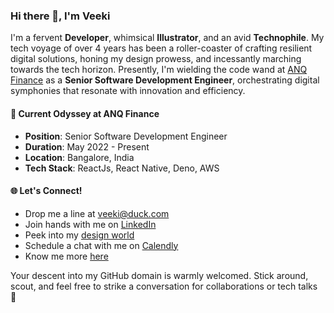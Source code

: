 ### Hi there 👋, I'm Veeki

I'm a fervent **Developer**, whimsical **Illustrator**, and an avid **Technophile**. My tech voyage of over 4 years has been a roller-coaster of crafting resilient digital solutions, honing my design prowess, and incessantly marching towards the tech horizon. Presently, I'm wielding the code wand at [ANQ Finance](https://anq.finance) as a **Senior Software Development Engineer**, orchestrating digital symphonies that resonate with innovation and efficiency.

#### 🚀 Current Odyssey at ANQ Finance
- **Position**: Senior Software Development Engineer
- **Duration**: May 2022 - Present
- **Location**: Bangalore, India
- **Tech Stack**: ReactJs, React Native, Deno, AWS

#### 🌐 Let's Connect!

- Drop me a line at [veeki@duck.com](mailto:veeki@duck.com)
- Join hands with me on [LinkedIn](https://www.linkedin.com/in/gevic/)
- Peek into my [design world](https://instagram.com/redundantillustrations)
- Schedule a chat with me on [Calendly](https://cal.com/veeki)
- Know me more [here](https://www.veeki.in/)


Your descent into my GitHub domain is warmly welcomed. Stick around, scout, and feel free to strike a conversation for collaborations or tech talks 🚀
